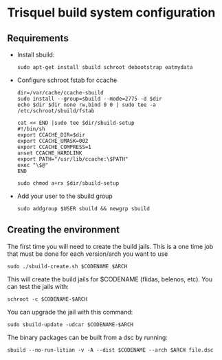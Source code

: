 # Trisquel build system configuration

## Requirements

  - Install sbuild:

        sudo apt-get install sbuild schroot debootstrap eatmydata

  - Configure schroot fstab for ccache

        dir=/var/cache/ccache-sbuild
        sudo install --group=sbuild --mode=2775 -d $dir
        echo $dir $dir none rw,bind 0 0 | sudo tee -a /etc/schroot/sbuild/fstab

        cat << END |sudo tee $dir/sbuild-setup
        #!/bin/sh
        export CCACHE_DIR=$dir
        export CCACHE_UMASK=002
        export CCACHE_COMPRESS=1
        unset CCACHE_HARDLINK
        export PATH="/usr/lib/ccache:\$PATH"
        exec "\$@"
        END

        sudo chmod a+rx $dir/sbuild-setup

  - Add your user to the sbuild group

        sudo addgroup $USER sbuild && newgrp sbuild

## Creating the environment

The first time you will need to create the build jails. This is a one time job that must be done for each version/arch you want to use

    sudo ./sbuild-create.sh $CODENAME $ARCH

This will create the build jails for $CODENAME (flidas, belenos, etc). You can test the jails with:

    schroot -c $CODENAME-$ARCH

You can upgrade the jail with this command:

    sudo sbuild-update -udcar $CODENAME-$ARCH

The binary packages can be built from a dsc by running:

    sbuild --no-run-litian -v -A --dist $CODENAME --arch $ARCH file.dsc
